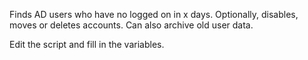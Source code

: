 Finds AD users who have no logged on in x days.
Optionally, disables, moves or deletes accounts.
Can also archive old user data.

Edit the script and fill in the variables.
